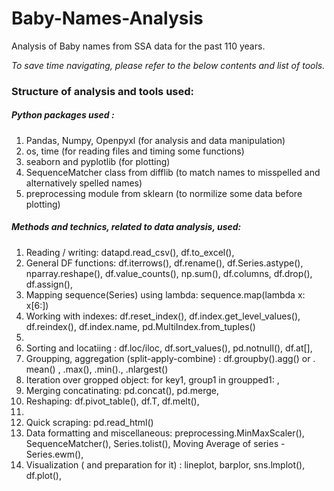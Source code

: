 # Baby-Names-Analysis
Analysis of Baby names from SSA data for the past 110 years.

*To save time navigating, please refer to the below contents and list of tools.*
### Structure of analysis and tools used:

##### Python packages used : 
1. Pandas, Numpy, Openpyxl (for analysis and data manipulation)
3. os, time (for reading files and timing some functions)
4. seaborn and pyplotlib (for plotting)
5. SequenceMatcher class from difflib (to match names to misspelled and alternatively spelled names)
6. preprocessing module from sklearn (to normilize some data before plotting)


##### Methods and technics, related to data analysis, used:
1. Reading / writing: datapd.read_csv(), df.to_excel(),
2. General DF functions: df.iterrows(), df.rename(), df.Series.astype(), nparray.reshape(), df.value_counts(), np.sum(), df.columns, df.drop(), df.assign(),
3. Mapping sequence(Series) using lambda: sequence.map(lambda x: x[6:])
5. Working with indexes: df.reset_index(), df.index.get_level_values(), df.reindex(), df.index.name, pd.MultiIndex.from_tuples()
6. 
7. Sorting and locatiing : df.loc/iloc, df.sort_values(),  pd.notnull(), df.at[], 
8. Groupping, aggregation (split-apply-combine) : df.groupby().agg() or . mean() , .max(), .min()., .nlargest()
9. Iteration over gropped object: for key1, group1 in groupped1: ,
10. Merging concatinating: pd.concat(), pd.merge,
11. Reshaping: df.pivot_table(), df.T, df.melt(), 
12. 
13. Quick scraping: pd.read_html()
14. Data formatting and miscellaneous: preprocessing.MinMaxScaler(), SequenceMatcher(), Series.tolist(), Moving Average of series - Series.ewm(),
15. Visualization ( and preparation for it) : lineplot, barplor, sns.lmplot(), df.plot(),
